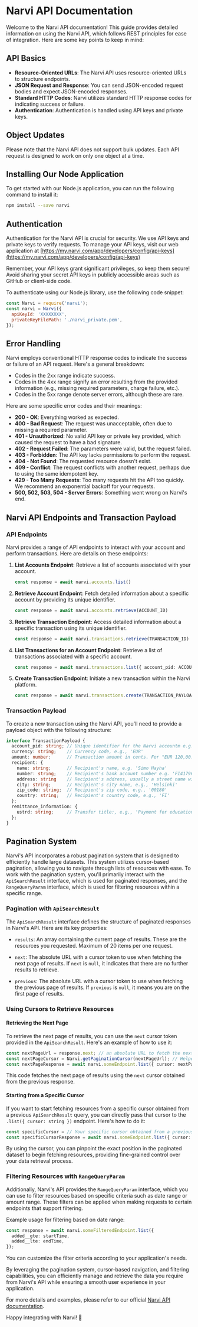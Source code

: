 # Narvi API Documentation

Welcome to the Narvi API documentation! This guide provides detailed information on using the Narvi API, which follows
REST principles for ease of integration. Here are some key points to keep in mind:

## API Basics

- **Resource-Oriented URLs**: The Narvi API uses resource-oriented URLs to structure endpoints.
- **JSON Request and Response**: You can send JSON-encoded request bodies and expect JSON-encoded responses.
- **Standard HTTP Codes**: Narvi utilizes standard HTTP response codes for indicating success or failure.
- **Authentication**: Authentication is handled using API keys and private keys.

## Object Updates

Please note that the Narvi API does not support bulk updates. Each API request is designed to work on only one object at
a time.

## Installing Our Node Application

To get started with our Node.js application, you can run the following command to install it:

```bash
npm install --save narvi
```

## Authentication

Authentication for the Narvi API is crucial for security. We use API keys and private keys to verify requests. To manage
your API keys, visit our web application
at [https://my.narvi.com/app/developers/config/api-keys](https://my.narvi.com/app/developers/config/api-keys)

Remember, your API keys grant significant privileges, so keep them secure! Avoid sharing your secret API keys in
publicly accessible areas such as GitHub or client-side code.

To authenticate using our Node.js library, use the following code snippet:

```javascript
const Narvi = require('narvi');
const narvi = Narvi({
  apiKeyId: 'XXXXXXXX',
  privateKeyFilePath: './narvi_private.pem',
});
```

## Error Handling

Narvi employs conventional HTTP response codes to indicate the success or failure of an API request. Here's a general
breakdown:

- Codes in the 2xx range indicate success.
- Codes in the 4xx range signify an error resulting from the provided information (e.g., missing required parameters,
  charge failure, etc.).
- Codes in the 5xx range denote server errors, although these are rare.

Here are some specific error codes and their meanings:

- **200 - OK**: Everything worked as expected.
- **400 - Bad Request**: The request was unacceptable, often due to missing a required parameter.
- **401 - Unauthorized**: No valid API key or private key provided, which caused the request to have a bad signature.
- **402 - Request Failed**: The parameters were valid, but the request failed.
- **403 - Forbidden**: The API key lacks permissions to perform the request.
- **404 - Not Found**: The requested resource doesn't exist.
- **409 - Conflict**: The request conflicts with another request, perhaps due to using the same idempotent key.
- **429 - Too Many Requests**: Too many requests hit the API too quickly. We recommend an exponential backoff for your
  requests.
- **500, 502, 503, 504 - Server Errors**: Something went wrong on Narvi's end.

## Narvi API Endpoints and Transaction Payload

### API Endpoints

Narvi provides a range of API endpoints to interact with your account and perform transactions. Here are details on
these endpoints:

1. **List Accounts Endpoint**: Retrieve a list of accounts associated with your account.

   ```typescript
   const response = await narvi.accounts.list()
   ```

2. **Retrieve Account Endpoint**: Fetch detailed information about a specific account by providing its unique
   identifier.

   ```typescript
   const response = await narvi.accounts.retrieve(ACCOUNT_ID)
   ```

3. **Retrieve Transaction Endpoint**: Access detailed information about a specific transaction using its unique
   identifier.

   ```typescript
   const response = await narvi.transactions.retrieve(TRANSACTION_ID)
   ```

4. **List Transactions for an Account Endpoint**: Retrieve a list of transactions associated with a specific account.

   ```typescript
   const response = await narvi.transactions.list({ account_pid: ACCOUNT_ID })
   ```

5. **Create Transaction Endpoint**: Initiate a new transaction within the Narvi platform.

   ```typescript
   const response = await narvi.transactions.create(TRANSACTION_PAYLOAD)
   ```

### Transaction Payload

To create a new transaction using the Narvi API, you'll need to provide a payload object with the following structure:

```typescript
interface TransactionPayload {
  account_pid: string; // Unique identifier for the Narvi accountm e.g., 'A2ERSYBWO9KTC4I4'
  currency: string;    // Currency code, e.g., 'EUR'
  amount: number;      // Transaction amount in cents. For "EUR 120,00.99" it would be: 12099
  recipient: {
    name: string;      // Recipient's name, e.g. 'Simo Hayha'
    number: string;    // Recipient's bank account number e.g. 'FI4179600176830755'
    address: string    // Recipient's address, usually a street name with number, e.g., 'Lapinlahdenkatu 16'
    city: string;      // Recipient's city name, e.g., 'Helsinki'
    zip_code: string;  // Recipient's zip code, e.g., '00180'
    country: string;   // Recipient's country code, e.g., 'FI'
  };
  remittance_information: {
    ustrd: string;     // Transfer title:, e.g., 'Payment for educational course'
  };
}
```

## Pagination System

Narvi's API incorporates a robust pagination system that is designed to efficiently handle large datasets. This system utilizes cursor-based pagination, allowing you to navigate through lists of resources with ease. To work with the pagination system, you'll primarily interact with the `ApiSearchResult` interface, which is used for paginated responses, and the `RangeQueryParam` interface, which is used for filtering resources within a specific range.

### Pagination with `ApiSearchResult`

The `ApiSearchResult` interface defines the structure of paginated responses in Narvi's API. Here are its key properties:

- `results`: An array containing the current page of results. These are the resources you requested. Maximum of 20 items per one request.

- `next`: The absolute URL with a cursor token to use when fetching the next page of results. If `next` is `null`, it indicates that there are no further results to retrieve.

- `previous`: The absolute URL with a cursor token to use when fetching the previous page of results. If `previous` is `null`, it means you are on the first page of results.

### Using Cursors to Retrieve Resources

#### Retrieving the Next Page

To retrieve the next page of results, you can use the `next` cursor token provided in the `ApiSearchResult`. Here's an example of how to use it:

```typescript
const nextPageUrl = response.next; // an absolute URL to fetch the next page
const nextPageCursor = Narvi.getPaginationCursor(nextPageUrl); // Helper function to extract the cursor query param from the url
const nextPageResponse = await narvi.someEndpoint.list({ cursor: nextPageCursor });
```



This code fetches the next page of results using the `next` cursor obtained from the previous response.

#### Starting from a Specific Cursor

If you want to start fetching resources from a specific cursor obtained from a previous `ApiSearchResult` query, you can directly pass that cursor to the `.list({ cursor: string })` endpoint. Here's how to do it:

```typescript
const specificCursor = // Your specific cursor obtained from a previous response;
const specificCursorResponse = await narvi.someEndpoint.list({ cursor: specificCursor });
```

By using the cursor, you can pinpoint the exact position in the paginated dataset to begin fetching resources, providing fine-grained control over your data retrieval process.

### Filtering Resources with `RangeQueryParam`

Additionally, Narvi's API provides the `RangeQueryParam` interface, which you can use to filter resources based on specific criteria such as date range or amount range. These filters can be applied when making requests to certain endpoints that support filtering.

Example usage for filtering based on date range:

```typescript
const response = await narvi.someFilteredEndpoint.list({
  added__gte: startTime,
  added__lte: endTime,
});

```

You can customize the filter criteria according to your application's needs.

By leveraging the pagination system, cursor-based navigation, and filtering capabilities, you can efficiently manage and retrieve the data you require from Narvi's API while ensuring a smooth user experience in your application.



For more details and examples, please refer to our official [Narvi API documentation](https://api.narvi.com/).

Happy integrating with Narvi! 🚀
